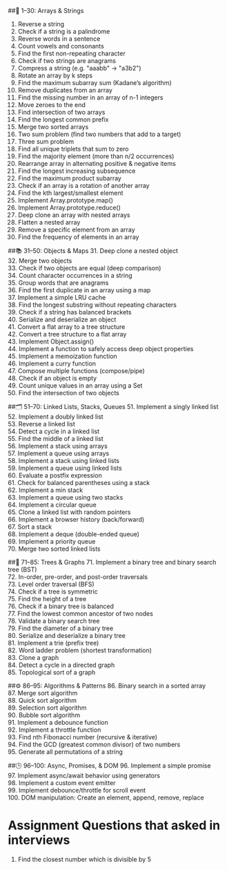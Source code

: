 ##🧮 1–30: Arrays & Strings

1. Reverse a string  
2. Check if a string is a palindrome  
3. Reverse words in a sentence  
4. Count vowels and consonants  
5. Find the first non-repeating character  
6. Check if two strings are anagrams  
7. Compress a string (e.g. "aaabb" → "a3b2")  
8. Rotate an array by k steps  
9. Find the maximum subarray sum (Kadane’s algorithm)  
10. Remove duplicates from an array  
11. Find the missing number in an array of n-1 integers  
12. Move zeroes to the end  
13. Find intersection of two arrays  
14. Find the longest common prefix  
15. Merge two sorted arrays  
16. Two sum problem (find two numbers that add to a target)  
17. Three sum problem  
18. Find all unique triplets that sum to zero  
19. Find the majority element (more than n/2 occurrences)  
20. Rearrange array in alternating positive & negative items  
21. Find the longest increasing subsequence  
22. Find the maximum product subarray  
23. Check if an array is a rotation of another array  
24. Find the kth largest/smallest element  
25. Implement Array.prototype.map()  
26. Implement Array.prototype.reduce()  
27. Deep clone an array with nested arrays  
28. Flatten a nested array  
29. Remove a specific element from an array  
30. Find the frequency of elements in an array  


##📚 31–50: Objects & Maps
31. Deep clone a nested object  
32. Merge two objects  
33. Check if two objects are equal (deep comparison)  
34. Count character occurrences in a string  
35. Group words that are anagrams  
36. Find the first duplicate in an array using a map  
37. Implement a simple LRU cache  
38. Find the longest substring without repeating characters  
39. Check if a string has balanced brackets  
40. Serialize and deserialize an object  
41. Convert a flat array to a tree structure  
42. Convert a tree structure to a flat array  
43. Implement Object.assign()  
44. Implement a function to safely access deep object properties  
45. Implement a memoization function  
46. Implement a curry function  
47. Compose multiple functions (compose/pipe)  
48. Check if an object is empty  
49. Count unique values in an array using a Set  
50. Find the intersection of two objects  


##🗂 51–70: Linked Lists, Stacks, Queues
51. Implement a singly linked list  
52. Implement a doubly linked list  
53. Reverse a linked list  
54. Detect a cycle in a linked list  
55. Find the middle of a linked list  
56. Implement a stack using arrays  
57. Implement a queue using arrays  
58. Implement a stack using linked lists  
59. Implement a queue using linked lists  
60. Evaluate a postfix expression  
61. Check for balanced parentheses using a stack  
62. Implement a min stack  
63. Implement a queue using two stacks  
64. Implement a circular queue  
65. Clone a linked list with random pointers  
66. Implement a browser history (back/forward)  
67. Sort a stack  
68. Implement a deque (double-ended queue)  
69. Implement a priority queue  
70. Merge two sorted linked lists  

##🌲 71–85: Trees & Graphs
71. Implement a binary tree and binary search tree (BST)  
72. In-order, pre-order, and post-order traversals  
73. Level order traversal (BFS)  
74. Check if a tree is symmetric  
75. Find the height of a tree  
76. Check if a binary tree is balanced  
77. Find the lowest common ancestor of two nodes  
78. Validate a binary search tree  
79. Find the diameter of a binary tree  
80. Serialize and deserialize a binary tree  
81. Implement a trie (prefix tree)  
82. Word ladder problem (shortest transformation)  
83. Clone a graph  
84. Detect a cycle in a directed graph  
85. Topological sort of a graph  


##⚙️ 86–95: Algorithms & Patterns
86. Binary search in a sorted array  
87. Merge sort algorithm  
88. Quick sort algorithm  
89. Selection sort algorithm  
90. Bubble sort algorithm  
91. Implement a debounce function  
92. Implement a throttle function  
93. Find nth Fibonacci number (recursive & iterative)  
94. Find the GCD (greatest common divisor) of two numbers  
95. Generate all permutations of a string  


##🕒 96–100: Async, Promises, & DOM
96. Implement a simple promise  
97. Implement async/await behavior using generators  
98. Implement a custom event emitter  
99. Implement debounce/throttle for scroll event  
100. DOM manipulation: Create an element, append, remove, replace  


# Assignment Questions that asked in interviews

1) Find the closest number which is divisible by 5